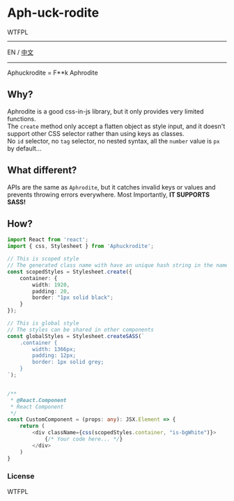 # Aph-uck-rodite
<a href="http://www.wtfpl.net/">
    <img src="http://www.wtfpl.net/wp-content/uploads/2012/12/wtfpl-badge-4.png" width="80" height="15" alt="WTFPL" />
</a>  

----
EN / [中文](./docs/README-zh.md)

----
Aphuckrodite = F**k Aphrodite
## Why?
Aphrodite is a good css-in-js library, but it only provides very limited functions.   
The `create` method only accept a flatten object as style input, and it doesn't support other CSS selector rather than using keys as classes.  
No `id` selector, no `tag` selector, no nested syntax, all the `number` value is `px` by default...


## What different?
APIs are the same as `Aphrodite`, but it catches invalid keys or values and prevents throwing errors everywhere. Most Importantly, **IT SUPPORTS SASS!**  

## How?
```typescript
import React from 'react';
import { css, Stylesheet } from 'Aphuckrodite';

// This is scoped style
// The generated class name with have an unique hash string in the name
const scopedStyles = Stylesheet.create({
    container: {
        width: 1920,
        padding: 20,
        border: "1px solid black";
    }
});

// This is global style
// The styles can be shared in other components
const globalStyles = Stylesheet.createSASS(`
    .container {
        width: 1366px;
        padding: 12px;
        border: 1px solid grey;
    }
`);


/**
 * @React.Component
 * React Component
 */
const CustomComponent = (props: any): JSX.Element => {
    return (
        <div className={css(scopedStyles.container, "is-bgWhite")}>
            {/* Your code here... */}
        </div>
    )
}

```

### License
WTFPL